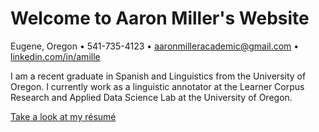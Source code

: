 # Welcome to Aaron Miller's Website

Eugene, Oregon • 541-735-4123 • [aaronmilleracademic@gmail.com](mailto:aaronmilleracademic@gmail.com) • [linkedin.com/in/amille](https://www.linkedin.com/in/amille/)

I am a recent graduate in Spanish and Linguistics from the University of Oregon. I currently work as a linguistic annotator at the Learner Corpus Research and Applied Data Science Lab at the University of Oregon.

[Take a look at my résumé](https://github.com/Amille929/Amille929.github.io/files/10572139/A_Miller.resume.docx)
